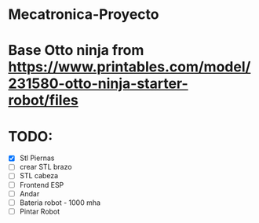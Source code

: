 # Mecatronica-Proyecto

# Base Otto ninja from https://www.printables.com/model/231580-otto-ninja-starter-robot/files

# TODO:

- [X]  Stl Piernas
- [ ]  crear STL brazo
- [ ]  STL cabeza
- [ ]  Frontend ESP
- [ ]  Andar
- [ ]  Bateria robot - 1000 mha
- [ ]  Pintar Robot
